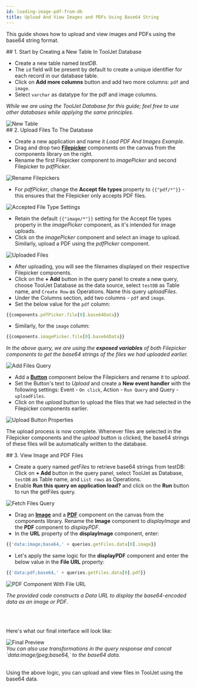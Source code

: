 ```yaml
---
id: loading-image-pdf-from-db
title: Upload And View Images and PDFs Using Base64 String
---
```

<div >

This guide shows how to upload and view images and PDFs using the base64 string format. 

</div>

<div>
## 1. Start by Creating a New Table In ToolJet Database

- Create a new table named *testDB*. 
- The `id` field will be present by default to create a unique identifier for each record in our database table.
- Click on **Add more columns** button and add two more columns: `pdf` and `image`.
- Select `varchar` as datatype for the pdf and image columns.

<i>While we are using the ToolJet Database for this guide; feel free to use other databases while applying the same principles.</i>

<div style={{ width: '100%', marginBottom:'15px', marginTop:'15px'}}>
<img className="screenshot-full" src="/img/how-to/load-base64/create-new-table.png" alt="New Table"  />
</div>

</div>

<div>
## 2. Upload Files To The Database

- Create a new application and name it *Load PDF And Images Example*. 
- Drag and drop two **[Filepicker](/docs/widgets/file-picker)** components on the canvas from the components library on the right. 
- Rename the first Filepicker component to *imagePicker* and second Filepicker to *pdfPicker*.

<div style={{ width: '100%', marginBottom:'15px', marginTop:'15px'}}>
    <img className="screenshot-full" src="/img/how-to/load-base64/filepickers-rename.png" alt="Rename Filepickers"  />
</div>

- For *pdfPicker*, change the **Accept file types** property to `{{"pdf/*"}}` - this ensures that the Filepicker only accepts PDF files. 

<div style={{ width: '100%', marginBottom:'15px', marginTop:'15px'}}>
    <img className="screenshot-full" src="/img/how-to/load-base64/pdf-accepted-file-type.png" alt="Accepted File Type Settings"  />
</div>

- Retain the default `{{"image/*"}}` setting for the Accept file types property in the *imagePicker* component, as it's intended for image uploads.
- Click on the *imagePicker* component and select an image to upload. Similarly, upload a PDF using the *pdfPicker* component. 

<div style={{ width: '100%', marginBottom:'15px', marginTop:'15px'}}>
    <img className="screenshot-full" src="/img/how-to/load-base64/filepickers-with-uploaded-files.png" alt="Uploaded Files"  />
</div>

- After uploading, you will see the filenames displayed on their respective Filepicker components.
- Click on the **+ Add** button in the query panel to create a new query, choose ToolJet Database as the data source, select `testDB` as Table name, and `Create Row` as Operations. Name this query *uploadFiles*.
- Under the Columns section, add two columns - `pdf` and `image`. 
- Set the below value for the `pdf` column: 
```js
{{components.pdfPicker.file[0].base64Data}}
```
- Similarly, for the `image` column:
```js
{{components.imagePicker.file[0].base64Data}}
```

<i>In the above query, we are using the <b>exposed variables</b> of both Filepicker components to get the base64 strings of the files we had uploaded earlier.</i>

<div style={{ width: '100%', marginBottom:'15px', marginTop:'15px'}}>
    <img className="screenshot-full" src="/img/how-to/load-base64/add-files-query.png" alt="Add Files Query"  />
</div>

- Add a **[Button](/docs/widgets/button)** component below the Filepickers and rename it to *upload*.
- Set the Button's text to *Upload* and create a **New event handler** with the following settings: Event - `On click`, Action - `Run Query` and Query - `uploadFiles`.
- Click on the *upload* button to upload the files that we had selected in the Filepicker components earlier.

<div style={{ width: '100%', marginBottom:'15px', marginTop:'15px'}}>
    <img className="screenshot-full" src="/img/how-to/load-base64/upload-button-properties.png" alt="Upload Button Properties"  />
</div>

The upload process is now complete. Whenever files are selected in the Filepicker components and the *upload* button is clicked, the base64 strings of these files will be automatically written to the database.

</div>

<div>
## 3. View Image and PDF Files 

- Create a query named *getFiles* to retrieve base64 strings from testDB: Click on **+ Add** button in the query panel, select ToolJet as Database, `testDB` as Table name, and `List rows` as Operations.
- Enable **Run this query on application load?** and click on the **Run** button to run the getFiles query.

<div style={{ width: '100%', marginBottom:'15px', marginTop:'15px'}}>
    <img className="screenshot-full" src="/img/how-to/load-base64/fetch-files-query.png" alt="Fetch Files Query"  />
</div>

- Drag an **[Image](/docs/widgets/image)** and a **[PDF](/docs/widgets/pdf)** component on the canvas from the components library. Rename the **Image** component to *displayImage* and the **PDF** component to *displayPDF*.
- In the **URL** property of the **displayImage** component, enter:
```js
{{'data:image;base64,' + queries.getFiles.data[0].image}}
```

- Let's apply the same logic for the **displayPDF** component and enter the below value in the **File URL** property:

```js
{{'data:pdf;base64,' + queries.getFiles.data[0].pdf}}
```
<div style={{ width: '100%', marginBottom:'15px', marginTop:'15px'}}>
    <img className="screenshot-full" src="/img/how-to/load-base64/pdf-with-fileURL.png" alt="PDF Component With File URL"  />
</div>

<i>The provided code constructs a Data URL to display the base64-encoded data as an image or PDF.</i> 

<br/>
<br/>

Here's what our final interface will look like:

<div style={{ width: '100%', marginBottom:'15px', marginTop:'15px'}}>
    <img className="screenshot-full" src="/img/how-to/load-base64/pdf-image-view.png" alt="Final Preview"  />
</div>

<i>
You can also use transformations in the query response and concat `data:image/jpeg;base64,` to the base64 data.
</i>
<br/>
<br/>

Using the above logic, you can upload and view files in ToolJet using the base64 data.

</div>